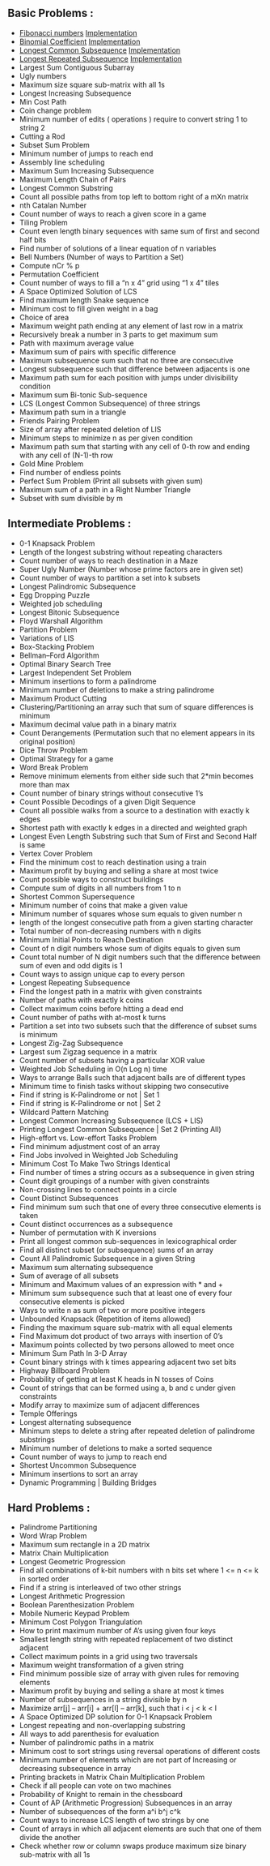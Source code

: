 ## Basic Problems :

* [Fibonacci numbers](https://www.geeksforgeeks.org/program-for-nth-fibonacci-number/) [Implementation](easy_1.cpp) 
* [Binomial Coefficient](https://www.geeksforgeeks.org/dynamic-programming-set-9-binomial-coefficient/) [Implementation](easy_2.cpp)
* [Longest Common Subsequence](https://www.geeksforgeeks.org/longest-common-subsequence/) [Implementation](easy_3.cpp)
* [Longest Repeated Subsequence](https://www.geeksforgeeks.org/longest-repeated-subsequence/) [Implementation](easy_4.cpp)
* Largest Sum Contiguous Subarray
* Ugly numbers
* Maximum size square sub-matrix with all 1s
* Longest Increasing Subsequence
* Min Cost Path
* Coin change problem
* Minimum number of edits ( operations ) require to convert string 1 to string 2
* Cutting a Rod
* Subset Sum Problem
* Minimum number of jumps to reach end
* Assembly line scheduling
* Maximum Sum Increasing Subsequence
* Maximum Length Chain of Pairs
* Longest Common Substring
* Count all possible paths from top left to bottom right of a mXn matrix
* nth Catalan Number
* Count number of ways to reach a given score in a game
* Tiling Problem
* Count even length binary sequences with same sum of first and second half bits
* Find number of solutions of a linear equation of n variables
* Bell Numbers (Number of ways to Partition a Set)
* Compute nCr % p
* Permutation Coefficient
* Count number of ways to fill a “n x 4” grid using “1 x 4” tiles
* A Space Optimized Solution of LCS
* Find maximum length Snake sequence
* Minimum cost to fill given weight in a bag
* Choice of area
* Maximum weight path ending at any element of last row in a matrix
* Recursively break a number in 3 parts to get maximum sum
* Path with maximum average value
* Maximum sum of pairs with specific difference
* Maximum subsequence sum such that no three are consecutive
* Longest subsequence such that difference between adjacents is one
* Maximum path sum for each position with jumps under divisibility condition
* Maximum sum Bi-tonic Sub-sequence
* LCS (Longest Common Subsequence) of three strings
* Maximum path sum in a triangle
* Friends Pairing Problem
* Size of array after repeated deletion of LIS
* Minimum steps to minimize n as per given condition
* Maximum path sum that starting with any cell of 0-th row and ending with any cell of (N-1)-th row
* Gold Mine Problem
* Find number of endless points
* Perfect Sum Problem (Print all subsets with given sum)
* Maximum sum of a path in a Right Number Triangle
* Subset with sum divisible by m


## Intermediate Problems :
 
* 0-1 Knapsack Problem
* Length of the longest substring without repeating characters
* Count number of ways to reach destination in a Maze
* Super Ugly Number (Number whose prime factors are in given set)
* Count number of ways to partition a set into k subsets
* Longest Palindromic Subsequence
* Egg Dropping Puzzle
* Weighted job scheduling
* Longest Bitonic Subsequence
* Floyd Warshall Algorithm
* Partition Problem
* Variations of LIS
* Box-Stacking Problem
* Bellman–Ford Algorithm
* Optimal Binary Search Tree
* Largest Independent Set Problem
* Minimum insertions to form a palindrome
* Minimum number of deletions to make a string palindrome
* Maximum Product Cutting
* Clustering/Partitioning an array such that sum of square differences is minimum
* Maximum decimal value path in a binary matrix
* Count Derangements (Permutation such that no element appears in its original position)
* Dice Throw Problem
* Optimal Strategy for a game
* Word Break Problem
* Remove minimum elements from either side such that 2*min becomes more than max
* Count number of binary strings without consecutive 1’s
* Count Possible Decodings of a given Digit Sequence
* Count all possible walks from a source to a destination with exactly k edges
* Shortest path with exactly k edges in a directed and weighted graph
* Longest Even Length Substring such that Sum of First and Second Half is same
* Vertex Cover Problem
* Find the minimum cost to reach destination using a train
* Maximum profit by buying and selling a share at most twice
* Count possible ways to construct buildings
* Compute sum of digits in all numbers from 1 to n
* Shortest Common Supersequence
* Minimum number of coins that make a given value
* Minimum number of squares whose sum equals to given number n
* length of the longest consecutive path from a given starting character
* Total number of non-decreasing numbers with n digits
* Minimum Initial Points to Reach Destination
* Count of n digit numbers whose sum of digits equals to given sum
* Count total number of N digit numbers such that the difference between sum of even and odd digits is 1
* Count ways to assign unique cap to every person
* Longest Repeating Subsequence
* Find the longest path in a matrix with given constraints
* Number of paths with exactly k coins
* Collect maximum coins before hitting a dead end
* Count number of paths with at-most k turns
* Partition a set into two subsets such that the difference of subset sums is minimum
* Longest Zig-Zag Subsequence
* Largest sum Zigzag sequence in a matrix
* Count number of subsets having a particular XOR value
* Weighted Job Scheduling in O(n Log n) time
* Ways to arrange Balls such that adjacent balls are of different types
* Minimum time to finish tasks without skipping two consecutive
* Find if string is K-Palindrome or not | Set 1
* Find if string is K-Palindrome or not | Set 2
* Wildcard Pattern Matching
* Longest Common Increasing Subsequence (LCS + LIS)
* Printing Longest Common Subsequence | Set 2 (Printing All)
* High-effort vs. Low-effort Tasks Problem
* Find minimum adjustment cost of an array
* Find Jobs involved in Weighted Job Scheduling
* Minimum Cost To Make Two Strings Identical
* Find number of times a string occurs as a subsequence in given string
* Count digit groupings of a number with given constraints
* Non-crossing lines to connect points in a circle
* Count Distinct Subsequences
* Find minimum sum such that one of every three consecutive elements is taken
* Count distinct occurrences as a subsequence
* Number of permutation with K inversions
* Print all longest common sub-sequences in lexicographical order
* Find all distinct subset (or subsequence) sums of an array
* Count All Palindromic Subsequence in a given String
* Maximum sum alternating subsequence
* Sum of average of all subsets
* Minimum and Maximum values of an expression with * and +
* Minimum sum subsequence such that at least one of every four consecutive elements is picked
* Ways to write n as sum of two or more positive integers
* Unbounded Knapsack (Repetition of items allowed)
* Finding the maximum square sub-matrix with all equal elements
* Find Maximum dot product of two arrays with insertion of 0’s
* Maximum points collected by two persons allowed to meet once
* Minimum Sum Path In 3-D Array
* Count binary strings with k times appearing adjacent two set bits
* Highway Billboard Problem
* Probability of getting at least K heads in N tosses of Coins
* Count of strings that can be formed using a, b and c under given constraints
* Modify array to maximize sum of adjacent differences
* Temple Offerings
* Longest alternating subsequence
* Minimum steps to delete a string after repeated deletion of palindrome substrings
* Minimum number of deletions to make a sorted sequence
* Count number of ways to jump to reach end
* Shortest Uncommon Subsequence
* Minimum insertions to sort an array
* Dynamic Programming | Building Bridges

## Hard Problems :

* Palindrome Partitioning
* Word Wrap Problem
* Maximum sum rectangle in a 2D matrix
* Matrix Chain Multiplication
* Longest Geometric Progression
* Find all combinations of k-bit numbers with n bits set where 1 <= n <= k in sorted order
* Find if a string is interleaved of two other strings
* Longest Arithmetic Progression
* Boolean Parenthesization Problem
* Mobile Numeric Keypad Problem
* Minimum Cost Polygon Triangulation
* How to print maximum number of A’s using given four keys
* Smallest length string with repeated replacement of two distinct adjacent
* Collect maximum points in a grid using two traversals
* Maximum weight transformation of a given string
* Find minimum possible size of array with given rules for removing elements
* Maximum profit by buying and selling a share at most k times
* Number of subsequences in a string divisible by n
* Maximize arr[j] – arr[i] + arr[l] – arr[k], such that i < j < k < l
* A Space Optimized DP solution for 0-1 Knapsack Problem
* Longest repeating and non-overlapping substring
* All ways to add parenthesis for evaluation
* Number of palindromic paths in a matrix
* Minimum cost to sort strings using reversal operations of different costs
* Minimum number of elements which are not part of Increasing or decreasing subsequence in array
* Printing brackets in Matrix Chain Multiplication Problem
* Check if all people can vote on two machines
* Probability of Knight to remain in the chessboard
* Count of AP (Arithmetic Progression) Subsequences in an array
* Number of subsequences of the form a^i b^j c^k
* Count ways to increase LCS length of two strings by one
* Count of arrays in which all adjacent elements are such that one of them divide the another
* Check whether row or column swaps produce maximum size binary sub-matrix with all 1s